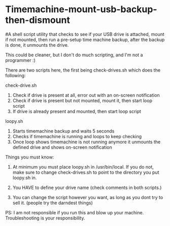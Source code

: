 # Timemachine-mount-usb-backup-then-dismount
#A shell script utility that checks to see if your USB drive is attached, mount if not mounted, then run a pre-setup time machine backup, after the backup is done, it unmounts the drive.

This could be cleaner, but I don't do much scripting, and I'm not a programmer :)

There are two scripts here, the first being check-drives.sh which does the following:

check-drive.sh
1) Check if drive is present at all, error out with an on-screen notification
2) Check if drive is present but not mounted, mount it, then start loop script
3) If drive is already present and mounted, then start loop script

loopy.sh
1) Starts timemachine backup and waits 5 seconds
2) Checks if timemachine is running and loops to keep checking
3) Once loop shows timemachine is not running anymore it unmounts the defined drive and shows on-screen notification

Things you must know:

1) At minimum you must place loopy.sh in /usr/bin/local. If you do not, make sure to change check-drives.sh to point to the directory you put loopy.sh in.

2) You HAVE to define your drive name (check comments in both scripts.)

3) You can change the script however you want, as long as you dont try to sell it. (people try the darndest things)

PS: I am not responsible if you run this and blow up your machine. Troubleshooting is your responsibility. 
